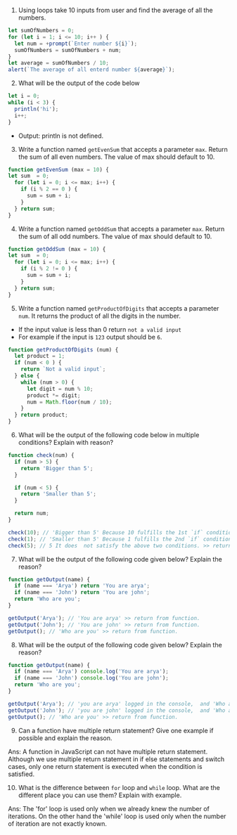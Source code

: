 1. Using loops take 10 inputs from user and find the average of all the numbers.
```js
let sumOfNumbers = 0;
for (let i = 1; i <= 10; i++ ) {
  let num = +prompt(`Enter number ${i}`);
  sumOfNumbers = sumOfNumbers + num;
}
let average = sumOfNumbers / 10;
alert(`The average of all enterd number ${average}`);
```
2. What will be the output of the code below

```js
let i = 0;
while (i < 3) {
  println('hi');
  i++;
}
```
- Output: println is not defined.

3. Write a function named `getEvenSum` that accepts a parameter `max`. Return the sum of all even numbers. The value of max should default to 10.

```js
function getEvenSum (max = 10) {
let sum  = 0;
  for (let i = 0; i <= max; i++) {
    if (i % 2 == 0 ) {
      sum = sum + i;
    } 
  } return sum;
}
```

4. Write a function named `getOddSum` that accepts a parameter `max`. Return the sum of all odd numbers. The value of max should default to 10.

```js
function getOddSum (max = 10) {
let sum  = 0;
  for (let i = 0; i <= max; i++) {
    if (i % 2 != 0 ) {
      sum = sum + i;
    } 
  } return sum;
}
```

5. Write a function named `getProductOfDigits` that accepts a parameter `num`. It returns the product of all the digits in the number.

- If the input value is less than 0 return `not a valid input`
- For example if the input is `123` output should be `6`.

```js 
function getProductOfDigits (num) {
  let product = 1;
  if (num < 0 ) {
    return `Not a valid input`;
  } else {
    while (num > 0) {
      let digit = num % 10;
      product *= digit; 
      num = Math.floor(num / 10);
    }
  } return product;
}
```


6. What will be the output of the following code below in multiple conditions? Explain with reason?

```js
function check(num) {
  if (num > 5) {
    return 'Bigger than 5';
  }

  if (num < 5) {
    return 'Smaller than 5';
  }

  return num;
}

check(10); // 'Bigger than 5' Because 10 fulfills the 1st `if` condition >> return from function.
check(1); // 'Smaller than 5' Because 1 fulfills the 2nd `if` condition. >> return from function.
check(5); // 5 It does  not satisfy the above two conditions. >> return from function.
```

7. What will be the output of the following code given below? Explain the reason?

```js
function getOutput(name) {
  if (name === 'Arya') return 'You are arya';
  if (name === 'John') return 'You are john';
  return 'Who are you';
}

getOutput('Arya'); // 'You are arya' >> return from function.
getOutput('John'); // 'You are john' >> return from function.
getOutput(); // 'Who are you' >> return from function.
```

8. What will be the output of the following code given below? Explain the reason?

```js
function getOutput(name) {
  if (name === 'Arya') console.log('You are arya');
  if (name === 'John') console.log('You are john');
  return 'Who are you';
}

getOutput('Arya'); // 'you are arya' logged in the console,  and 'Who are you' >> return from function.
getOutput('John'); // 'you are john' logged in the console,  and 'Who are you' >> return from function.
getOutput(); // 'Who are you' >> return from function.
```

9. Can a function have multiple return statement? Give one example if possible and explain the reason.

Ans: A function in JavaScript can not have multiple return statement. Although we use multiple return statement in if else statements and switch cases, only one return statement is executed when the condition is satisfied.


10. What is the difference between `for` loop and `while` loop. What are the different place you can use them? Explain with example.

Ans: 	The 'for' loop is used only when we already knew the number of iterations. On the other hand the 'while' loop is used only when the number of iteration are not exactly known.
